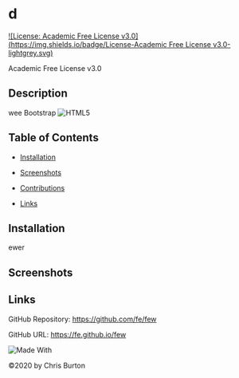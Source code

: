 
  # d

  [![License: Academic Free License v3.0](https://img.shields.io/badge/License-Academic Free License v3.0-lightgrey.svg)](https://creativecommons.org/licenses/by-nc/4.0/)


  Academic Free License v3.0
  ## Description
  wee
  Bootstrap
  ![HTML5](https://img.shields.io/badge/HTML5-E34F26?style=plastic&logo=html5&logoColor=white) 

  ## Table of Contents
  - [Installation](#installation)
  
  - [Screenshots](#screenshots)
  
  - [Contributions](#contributions)
  - [Links](#links)
  
  ## Installation
ewer
    


  

  ## Screenshots

  

  ## Links
  GitHub Repository: https://github.com/fe/few

  GitHub URL: https://fe.github.io/few


![Made With](https://img.shields.io/badge/Made%20with-Ultimate%20README%20Generator-blue?style=plastic)

  &copy;2020 by Chris Burton
